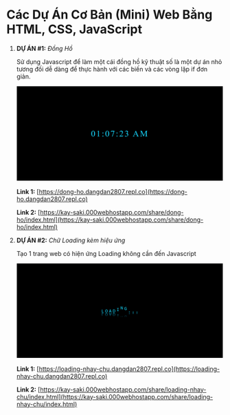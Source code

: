 # Các Dự Án Cơ Bản (Mini) Web Bằng HTML, CSS, JavaScript

1. **DỰ ÁN #1:** *Đồng Hồ*

    Sử dụng Javascript để làm một cái đồng hồ kỹ thuật số là một dự án nhỏ tương đối dễ dàng để thực hành với các biến và các vòng lặp if đơn giản.


    ![demoDongHo.png](images/demoDongHo.png)

    **Link 1:** [https://dong-ho.dangdan2807.repl.co](https://dong-ho.dangdan2807.repl.co)

    **Link 2:** [https://kay-saki.000webhostapp.com/share/dong-ho/index.html](https://kay-saki.000webhostapp.com/share/dong-ho/index.html)

2. **DỰ ÁN #2:** *Chữ Loading kèm hiệu ứng*

    Tạo 1 trang web có hiện ứng Loading không cần đến Javascript

    ![demoLoading-2.png](images/demoLoading-2.png)

    **Link 1:** [https://loading-nhay-chu.dangdan2807.repl.co](https://loading-nhay-chu.dangdan2807.repl.co)

    **Link 2:** [https://kay-saki.000webhostapp.com/share/loading-nhay-chu/index.html](https://kay-saki.000webhostapp.com/share/loading-nhay-chu/index.html)

